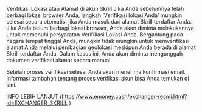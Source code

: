 Verifikasi Lokasi atau Alamat di akun Skrill
Jika Anda sebelumnya telah berbagi lokasi browser Anda, langkah ’Verifikasi lokasi Anda’ mungkin selesai secara otomatis, jika Anda masuk dari alamat Skrill terdaftar Anda.
Jika Anda belum berbagi lokasi browser, Anda akan diminta melakukannya untuk memenuhi persyaratan Verifikasi Lokasi Anda.
Bergantung pada negara tempat tinggal Anda, mungkin tidak mungkin untuk memverifikasi alamat Anda melalui pembagian geolokasi meskipun Anda berada di alamat Skrill terdaftar Anda. Dalam kasus ini, Anda akan diminta mengunggah dokumen verifikasi alamat secara manual.


Setelah proses verifikasi selesai Anda akan menerima konfirmasi email.
Informasi tambahan tentang proses verifikasi akun bisa Anda temukan di sini.

INFO LEBIH LANJUT (https://www.emoney.cash/exchanger-resmi.html?id=EXCHANGER_SKRILL )

